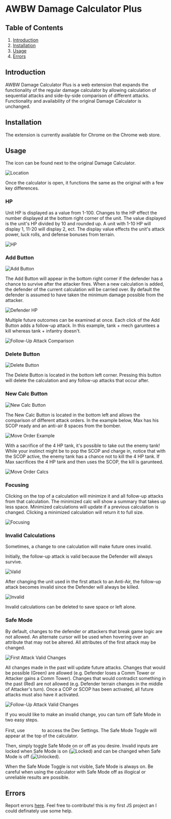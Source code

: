 # AWBW Damage Calculator Plus

## Table of Contents
1. [Introduction](#introduction)
2. [Installation](#installation)
3. [Usage](#usage)
4. [Errors](#errors)

## Introduction
AWBW Damage Calculator Plus is a web extension that expands the functionality of the regular damage calculator by allowing calculation of sequential attacks and side-by-side comparison of different attacks. 
Functionality and availability of the original Damage Calculator is unchanged.

## Installation
The extension is currently available for Chrome on the Chrome web store.

## Usage
The icon can be found next to the original Damage Calculator.

![Location](images/tutorial/toggle_location.png)

Once the calculator is open, it functions the same as the original with a few key differences.

### HP
Unit HP is displayed as a value from 1-100. Changes to the HP effect the number displayed at the bottom right corner of the unit. 
The value displayed is the unit's HP divided by 10 and rounded up. A unit with 1-10 HP will display 1, 11-20 will display 2, ect.
The display value effects the unit's attack power, luck rolls, and defense bonuses from terrain. 

![HP](images/tutorial/hp_display.png)

### Add Button
![Add Button](images/add_icon.png)

The Add Button will appear in the bottom right corner if the defender has a chance to survive after the attacker fires.
When a new calculation is added, the defender of the current calculation will be carried over. By default the defender is assumed to have taken the minimum damage possible from the attacker.

![Defender HP](images/tutorial/defender_hp.png)

Multiple future outcomes can be examined at once. Each click of the Add Button adds a follow-up attack.
In this example, tank + mech garuntees a kill whereas tank + infantry doesn't.

![Follow-Up Attack Comparison](images/tutorial/multiple_paths.png)

### Delete Button
![Delete Button](images/delete_icon.png)

The Delete Button is located in the bottom left corner. Pressing this button will delete the calculation and any follow-up attacks that occur after.

### New Calc Button
![New Calc Button](images/new_calc_icon_20x20.png)

The New Calc Button is located in the bottom left and allows the comparison of different attack orders. 
In the example below, Max has his SCOP ready and an anti-air 8 spaces from the bomber. 

![Move Order Example](images/tutorial/calc_comparison_game.png)

With a sacrifice of the 4 HP tank, it's possible to take out the enemy tank! While your instinct might be to pop the SCOP and charge in, notice that with the SCOP active, the enemy tank has a chance not to kill the 4 HP tank. If Max sacrifices the 4 HP tank and then uses the SCOP, the kill is garunteed.

![Move Order Calcs](images/tutorial/calc_comparison.png)

### Focusing
Clicking on the top of a calculation will minimize it and all follow-up attacks from that calculation. The minimized calc will show a summary that takes up less space.
Minimized calculations will update if a previous calculation is changed. Clicking a minimized calculation will return it to full size.

![Focusing](images/tutorial/focus.png)

### Invalid Calculations
Sometimes, a change to one calculation will make future ones invalid. 

Initially, the follow-up attack is valid because the Defender will always survive.

![Valid](images/tutorial/valid.png)

After changing the unit used in the first attack to an Anti-Air, the follow-up attack becomes invalid since the Defender will always be killed.

![Invalid](images/tutorial/invalid.png)

Invalid calculations can be deleted to save space or left alone.

### Safe Mode
By default, changes to the defender or attackers that break game logic are not allowed. An alternate cursor will be used when hovering over an attribute that may not be altered.
All attributes of the first attack may be changed.

![First Attack Valid Changes](images/tutorial/root_valid.png)

All changes made in the past will update future attacks. Changes that would be possible (Green) are allowed (e.g. Defender loses a Comm Tower or Attacker gains a Comm Tower).
Changes that would contradict something in the past (Red) are not allowed (e.g. Defender terrain changes in the middle of Attacker's turn).
Once a COP or SCOP has been activated, all future attacks must also have it activated.

![Follow-Up Attack Valid Changes](images/tutorial/follow_up_valid.png)

If you would like to make an invalid change, you can turn off Safe Mode in two easy steps.

First, use <img src="images/tutorial/keyboard_shortcut.png" width="46px" height="16px"/> to access the Dev Settings. The Safe Mode Toggle will appear at the top of the calculator.

Then, simply toggle Safe Mode on or off as you desire. Invalid inputs are locked when Safe Mode is on (![Locked](images/lock_icon.png)) and can be changed when Safe Mode is off (![Unlocked](images/unlock_icon.png)).

When the Safe Mode Toggle is not visible, Safe Mode is always on.
Be careful when using the calculator with Safe Mode off as illogical or unreliable results are possible.

## Errors
Report errors [here](https://forms.gle/my2XMuUk14ZDjry46).
Feel free to contribute! this is my first JS project an I could definately use some help.
